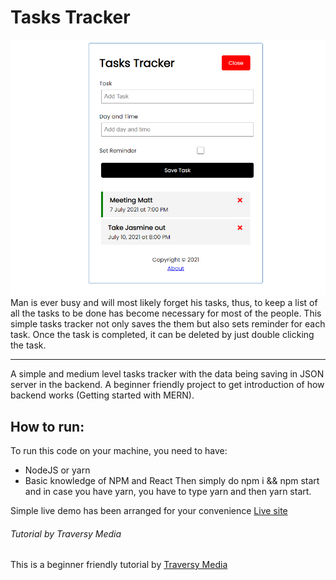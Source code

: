 # Tasks Tracker 
![Live Demo](https://github.com/JealousGx/react-tasks-tracker/blob/main/Demo.png?raw=true)
Man is ever busy and will most likely forget his tasks, thus, to keep a list of all the tasks to be done has become necessary for most of the people. This simple tasks tracker not only saves the them but also sets reminder for each task. Once the task is completed, it can be deleted by just double clicking the task.

---

A simple and medium level tasks tracker with the data being saving in JSON server in the backend. A beginner friendly project to get introduction of how backend works (Getting started with MERN).

## How to run:
To run this code on your machine, you need to have:

- NodeJS or yarn
- Basic knowledge of NPM and React Then simply do npm i && npm start and in case you have yarn, you have to type yarn and then yarn start.

Simple live demo has been arranged for your convenience 
[Live site](jealousgx.github.io/react-tasks-tracker/)


###### Tutorial by Traversy Media
This is a beginner friendly tutorial by [Traversy Media](https://www.youtube.com/watch?v=w7ejDZ8SWv8)
